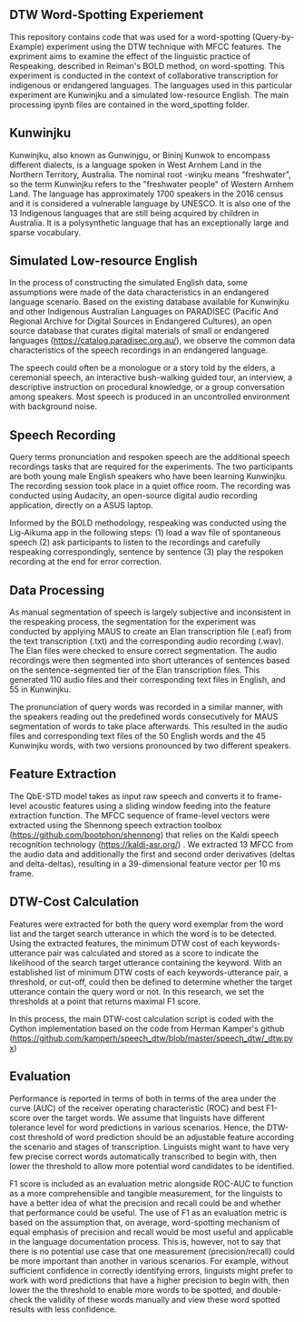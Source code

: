 ## DTW Word-Spotting Experiement

This repository contains code that was used for a word-spotting (Query-by-Example) experiment using the DTW technique with MFCC features. The expriment aims to examine the effect of the linguistic practice of Respeaking, described in Reiman's BOLD method, on word-spotting. This experiment is conducted in the context of collaborative transcription for indigenous or endangered languages. The languages used in this particular experiment are Kunwinjku and a simulated low-resource English. The main processing ipynb files are contained in the word_spotting folder. 

## Kunwinjku

Kunwinjku, also known as Gunwinjgu, or Bininj Kunwok to encompass different dialects, is a language spoken in West Arnhem Land in the Northern Territory, Australia. The nominal root -winjku means  "freshwater", so the term Kunwinjku refers to the "freshwater people" of Western Arnhem Land. The language has approximately 1700 speakers in the 2016 census and it is considered a vulnerable language by UNESCO. It is also one of the 13 Indigenous languages that are still being acquired by children in Australia. It is a polysynthetic language that has an exceptionally large and sparse vocabulary.

## Simulated Low-resource English

In the process of constructing the simulated English data, some assumptions were made of the data characteristics in an endangered language scenario. Based on the existing database available for Kunwinjku and other Indigenous Australian Languages on PARADISEC (Pacific And Regional Archive for Digital Sources in Endangered Cultures), an open source database that curates digital materials of small or endangered languages (https://catalog.paradisec.org.au/), we observe the common data characteristics of the speech recordings in an endangered language. 

The speech could often be a monologue or a story told by the elders, a ceremonial speech, an interactive bush-walking guided tour, an interview, a descriptive instruction on procedural knowledge, or a group conversation among speakers. Most speech is produced in an uncontrolled environment with background noise. 

## Speech Recording

Query terms pronunciation and respoken speech are the additional speech recordings tasks that are required for the experiments. The two participants are both young male English speakers who have been learning Kunwinjku. The recording session took place in a quiet office room. The recording was conducted using Audacity, an open-source digital audio recording application, directly on a ASUS laptop. 

Informed by the BOLD methodology, respeaking was conducted using the Lig-Aikuma app in the following steps: (1) load a wav file of spontaneous speech (2) ask participants to listen to the recordings and carefully respeaking correspondingly, sentence by sentence (3) play the respoken recording at the end for error correction.

## Data Processing

As manual segmentation of speech is largely subjective and inconsistent in the respeaking process, the segmentation for the experiment was conducted by applying MAUS to create an Elan transcription file (.eaf) from the text transcription (.txt) and the corresponding audio recording (.wav). The Elan files were checked to ensure correct segmentation. The audio recordings were then segmented into short utterances of sentences based on the sentence-segmented tier of the Elan transcription files. This generated 110 audio files and their corresponding text files in English, and 55 in Kunwinjku.

The pronunciation of query words was recorded in a similar manner, with the speakers reading out the predefined words consecutively for MAUS segmentation of words to take place afterwards. This resulted in the audio files and corresponding text files of the 50 English words and the 45 Kunwinjku words, with two versions pronounced by two different speakers.

## Feature Extraction

The QbE-STD model takes as input raw speech and converts it to frame-level acoustic features using a sliding window feeding into the feature extraction function. The MFCC sequence of frame-level vectors were extracted using the Shennong speech extraction toolbox (https://github.com/bootphon/shennong) that relies on the Kaldi speech recognition technology (https://kaldi-asr.org/) . We extracted 13 MFCC from the audio data and additionally the first and second order derivatives (deltas and delta-deltas), resulting in a 39-dimensional feature vector per 10 ms frame.

## DTW-Cost Calculation

Features were extracted for both the query word exemplar from the word list and the target search utterance in which the word is to be detected. Using the extracted features, the minimum DTW cost of each keywords-utterance pair was calculated and stored as a score to indicate the likelihood of the search target utterance containing the keyword. With an established list of minimum DTW costs of each keywords-utterance pair, a threshold, or cut-off, could then be defined to determine whether the target utterance contain the query word or not. In this research, we set the thresholds at a point that returns maximal F1 score.

In this process, the main DTW-cost calculation script is coded with the Cython implementation based on the code from Herman Kamper's github (https://github.com/kamperh/speech_dtw/blob/master/speech_dtw/_dtw.pyx)

## Evaluation

Performance is reported in terms of both in terms of the area under the curve (AUC) of the receiver operating characteristic (ROC) and best F1-score over the target words.
We assume that linguists have different tolerance level for word predictions in various scenarios. Hence, the DTW-cost threshold of word prediction should be an adjustable feature according the scenario and stages of transcription. Linguists might want to have very few precise correct words automatically transcribed to begin with, then lower the threshold to allow more potential word candidates to be identified.

F1 score is included as an evaluation metric alongside ROC-AUC to function as a more comprehensible and tangible measurement, for the linguists to have a better idea of what the precision and recall could be and whether that performance could be useful. The use of F1 as an evaluation metric is based on the assumption that, on average, word-spotting mechanism of equal emphasis of precision and recall would be most useful and applicable in the language documentation process. This is, however, not to say that there is no potential use case that one measurement (precision/recall) could be more important than another in various scenarios. For example, without sufficient confidence in correctly identifying errors, linguists might prefer to work with word predictions that have a higher precision to begin with, then lower the the threshold to enable more words to be spotted, and double-check the validity of these words manually and view these word spotted results with less confidence. 


